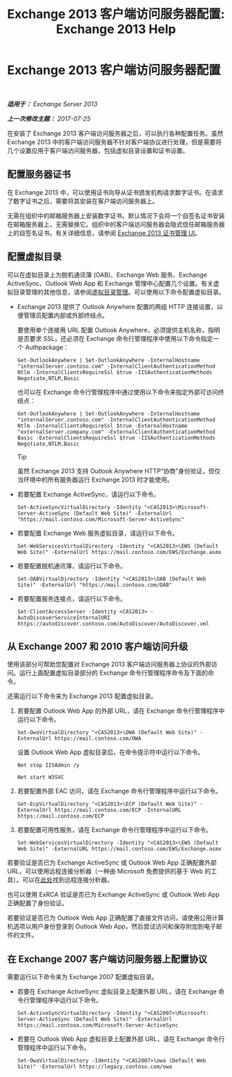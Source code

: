 ﻿---
title: 'Exchange 2013 客户端访问服务器配置: Exchange 2013 Help'
TOCTitle: Exchange 2013 客户端访问服务器配置
ms:assetid: 01432ae4-2a00-44a4-a4dd-4eb8d7e6cfae
ms:mtpsurl: https://technet.microsoft.com/zh-cn/library/Hh529912(v=EXCHG.150)
ms:contentKeyID: 50489826
ms.date: 01/11/2018
mtps_version: v=EXCHG.150
ms.translationtype: HT
---

# Exchange 2013 客户端访问服务器配置

 

_**适用于：** Exchange Server 2013_

_**上一次修改主题：** 2017-07-25_

在安装了 Exchange 2013 客户端访问服务器之后，可以执行各种配置任务。虽然 Exchange 2013 中的客户端访问服务器不针对客户端协议进行处理，但是需要将几个设置应用于客户端访问服务器，包括虚拟目录设置和证书设置。

## 配置服务器证书

在 Exchange 2013 中，可以使用证书向导从证书颁发机构请求数字证书。在请求了数字证书之后，需要将其安装在客户端访问服务器上。

无需在组织中的邮箱服务器上安装数字证书。默认情况下会将一个自签名证书安装在邮箱服务器上，无需替换它。组织中的客户端访问服务器会隐式信任邮箱服务器上的自签名证书。有关详细信息，请参阅 [Exchange 2013 证书管理 UI](exchange-2013-certificate-management-ui-exchange-2013-help.md)。

## 配置虚拟目录

可以在虚拟目录上为脱机通讯簿 (OAB)、Exchange Web 服务、Exchange ActiveSync、Outlook Web App 和 Exchange 管理中心配置几个设置。有关虚拟目录管理的其他信息，请参阅[虚拟目录管理](virtual-directory-management-exchange-2013-help.md)。可以使用以下命令配置虚拟目录。

  - Exchange 2013 提供了 Outlook Anywhere 配置的两组 HTTP 连接设置，以便管理员配置内部或外部终结点。
    
    要使用单个连接用 URL 配置 Outlook Anywhere，必须提供主机名称，指明是否要求 SSL，还必须在 Exchange 命令行管理程序中使用以下命令指定一个 Authpackage：
    
        Get-OutlookAnywhere | Set-OutlookAnywhere -InternalHostname "internalServer.contoso.com" -InternalClientAuthenticationMethod Ntlm -InternalClientsRequireSsl $true -IISAuthenticationMethods Negotiate,NTLM,Basic
    
    也可以在 Exchange 命令行管理程序中通过使用以下命令来指定外部可访问终结点：
    
        Get-OutlookAnywhere | Set-OutlookAnywhere -InternalHostname "internalServer.contoso.com" -InternalClientAuthenticationMethod Ntlm -InternalClientsRequireSsl $true -ExternalHostname "externalServer.company.com" -ExternalClientAuthenticationMethod Basic -ExternalClientsRequireSsl $true -IISAuthenticationMethods Negotiate,NTLM,Basic
    
    > [!TIP]  
    > 虽然 Exchange 2013 支持 Outlook Anywhere HTTP“协商”身份验证，但仅当环境中的所有服务器运行 Exchange 2013 时才能使用。


  - 若要配置 Exchange ActiveSync，请运行以下命令。
    
        Set-ActiveSyncVirtualDirectory -Identity "<CAS2013>\Microsoft-Server-ActiveSync (Default Web Site)" -ExternalUrl "https://mail.contoso.com/Microsoft-Server-ActiveSync"

  - 若要配置 Exchange Web 服务虚拟目录，请运行以下命令。
    
        Set-WebServicesVirtualDirectory -Identity "<CAS2013>\EWS (Default Web Site)" -ExternalUrl https://mail.contoso.com/EWS/Exchange.asmx

  - 若要配置脱机通讯簿，请运行以下命令。
    
        Set-OABVirtualDirectory -Identity "<CAS2013>\OAB (Default Web Site)" -ExternalUrl "https://mail.contoso.com/OAB"

  - 若要配置服务连接点，请运行以下命令。
    
        Set-ClientAccessServer -Identity <CAS2013> -AutoDiscoverServiceInternalURI https://autodiscover.contoso.com/AutoDiscover/AutoDiscover.xml

## 从 Exchange 2007 和 2010 客户端访问升级

使用该部分可帮助您配置对 Exchange 2013 客户端访问服务器上协议的外部访问。运行上面配置虚拟目录部分的 Exchange 命令行管理程序命令及下面的命令。

还需运行以下命令来为 Exchange 2013 配置虚拟目录。

1.  若要配置 Outlook Web App 的外部 URL，请在 Exchange 命令行管理程序中运行以下命令。
    
        Set-OwaVirtualDirectory "<CAS2013>\OWA (Default Web Site)" -ExternalUrl https://mail.contoso.com/OWA
    
    设置 Outlook Web App 虚拟目录后，在命令提示符中运行以下命令。
    
        Net stop IISAdmin /y
    
        Net start W3SVC

2.  若要配置外部 EAC 访问，请在 Exchange 命令行管理程序中运行以下命令。
    
        Set-EcpVirtualDirectory "<CAS2013>\ECP (Default Web Site)" -ExternalUrl https://mail.contoso.com/ECP -InternalURL https://mail.contoso.com/ECP 

3.  若要配置可用性服务，请在 Exchange 命令行管理程序中运行以下命令。
    
        Set-WebServicesVirtualDirectory -Identity "<CAS2013>\EWS (Default Web Site)" -ExternalURL https://mail.contoso.com/EWS/Exchange.asmx

若要验证是否已为 Exchange ActiveSync 或 Outlook Web App 正确配置外部 URL，可以使用远程连接分析器（一种由 Microsoft 免费提供的基于 Web 的工具）。可以在[此处](http://go.microsoft.com/fwlink/?linkid=154308)找到远程连接分析器。

也可以使用 ExRCA 验证是否已为 Exchange ActiveSync 或 Outlook Web App 正确配置了身份验证。

若要验证是否已为 Outlook Web App 正确配置了直接文件访问，请使用公用计算机选项以用户身份登录到 Outlook Web App，然后尝试访问和保存附加到电子邮件的文件。

## 在 Exchange 2007 客户端访问服务器上配置协议

需要运行以下命令来为 Exchange 2007 配置虚拟目录。

  - 若要在 Exchange ActiveSync 虚拟目录上配置外部 URL，请在 Exchange 命令行管理程序中运行以下命令。
    
        Set-ActiveSyncVirtualDirectory -Identity "<CAS2007>\Microsoft-Server-ActiveSync (Default Web Site)" -ExternalUrl https://mail.contoso.com/Microsoft-Server-ActiveSync

  - 若要在 Outlook Web App 虚拟目录上配置外部 URL，请在 Exchange 命令行管理程序中运行以下命令。
    
        Set-OwaVirtualDirectory -Identity "<CAS2007>\owa (Default Web Site)" -ExternalUrl https://legacy.contoso.com/owa

